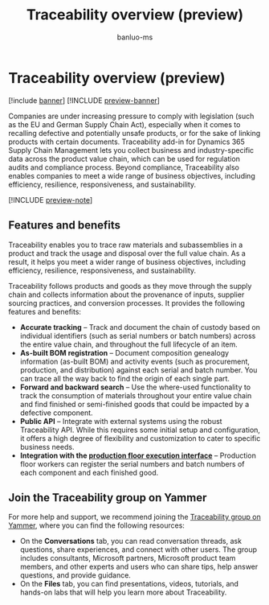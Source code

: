 ﻿---
title: Traceability overview (preview)
description: Traceability add-in for Dynamics 365 Supply Chain Management enables you to trace raw materials and subassemblies in a product and track the usage and disposal over the full value chain. As a result, it helps you meet a wider range of business objectives, including efficiency, resilience, responsiveness, and sustainability.
author: banluo-ms
ms.author: banluo
ms.reviewer: kamaybac
ms.search.form: 
ms.topic: overview
ms.date: 07/29/2024
ms.custom: 
  - bap-template
---

# Traceability overview (preview)

[!include [banner](../includes/banner.md)]
[!INCLUDE [preview-banner](~/../shared-content/shared/preview-includes/preview-banner.md)]
<!-- KFM: Preview until further notice -->

Companies are under increasing pressure to comply with legislation (such as the EU and German Supply Chain Act), especially when it comes to recalling defective and potentially unsafe products, or for the sake of linking products with certain documents. Traceability add-in for Dynamics 365 Supply Chain Management lets you collect business and industry-specific data across the product value chain, which can be used for regulation audits and compliance process. Beyond compliance, Traceability also enables companies to meet a wide range of business objectives, including efficiency, resilience, responsiveness, and sustainability.

[!INCLUDE [preview-note](~/../shared-content/shared/preview-includes/preview-note-d365.md)]

## Features and benefits

Traceability enables you to trace raw materials and subassemblies in a product and track the usage and disposal over the full value chain. As a result, it helps you meet a wider range of business objectives, including efficiency, resilience, responsiveness, and sustainability.

Traceability follows products and goods as they move through the supply chain and collects information about the provenance of inputs, supplier sourcing practices, and conversion processes. It provides the following features and benefits:

- **Accurate tracking** – Track and document the chain of custody based on individual identifiers (such as serial numbers or batch numbers) across the entire value chain, and throughout the full lifecycle of an item.
- **As-built BOM registration** – Document composition genealogy information (as-built BOM) and activity events (such as procurement, production, and distribution) against each serial and batch number. You can trace all the way back to find the origin of each single part.
- **Forward and backward search** – Use the where-used functionality to track the consumption of materials throughout your entire value chain and find finished or semi-finished goods that could be impacted by a defective component.
- **Public API** – Integrate with external systems using the robust Traceability API. While this requires some initial setup and configuration, it offers a high degree of flexibility and customization to cater to specific business needs.
- **Integration with the [production floor execution interface](../production-control/production-floor-execution-use.md)** – Production floor workers can register the serial numbers and batch numbers of each component and each finished good.

## Join the Traceability group on Yammer

For more help and support, we recommend joining the [Traceability group on Yammer](https://www.yammer.com/dynamicsaxfeedbackprograms/#/threads/inGroup?type=in_group&feedId=129953431552&view=all), where you can find the following resources:

- On the **Conversations** tab, you can read conversation threads, ask questions, share experiences, and connect with other users. The group includes consultants, Microsoft partners, Microsoft product team members, and other experts and users who can share tips, help answer questions, and provide guidance.
- On the **Files** tab, you can find presentations, videos, tutorials, and hands-on labs that will help you learn more about Traceability.
